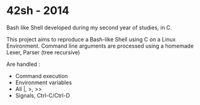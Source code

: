 # 42sh - 2014
Bash like Shell developed during my second year of studies, in C.

This project aims to reproduce a Bash-like Shell using C on a Linux Environment.
Command line arguments are processed using a homemade Lexer, Parser (tree recursive)

Are handled :

- Command execution
- Environment variables
- All |, >, >>
- Signals, Ctrl-C/Ctrl-D


